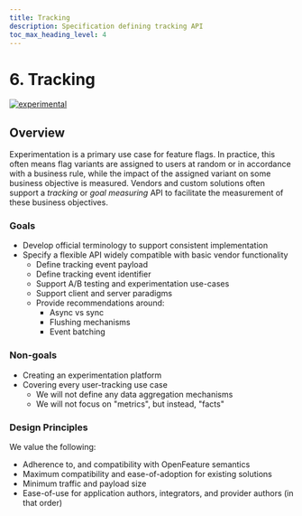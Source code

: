```yaml
---
title: Tracking
description: Specification defining tracking API
toc_max_heading_level: 4
---
```


# 6. Tracking

[![experimental](https://img.shields.io/static/v1?label=Status&message=experimental&color=orange)](https://github.com/open-feature/spec/tree/main/specification#experimental)

## Overview

Experimentation is a primary use case for feature flags.
In practice, this often means flag variants are assigned to users at random or in accordance with a business rule, while the impact of the assigned variant on some business objective is measured.
Vendors and custom solutions often support a _tracking_ or _goal measuring_ API to facilitate the measurement of these business objectives.

### Goals

- Develop official terminology to support consistent implementation
- Specify a flexible API widely compatible with basic vendor functionality
  - Define tracking event payload
  - Define tracking event identifier
  - Support A/B testing and experimentation use-cases
  - Support client and server paradigms
  - Provide recommendations around: 
    - Async vs sync
    - Flushing mechanisms
    - Event batching

### Non-goals

- Creating an experimentation platform
- Covering every user-tracking use case
  - We will not define any data aggregation mechanisms
  - We will not focus on "metrics", but instead, "facts"

### Design Principles

We value the following:

- Adherence to, and compatibility with OpenFeature semantics
- Maximum compatibility and ease-of-adoption for existing solutions
- Minimum traffic and payload size
- Ease-of-use for application authors, integrators, and provider authors (in that order)
